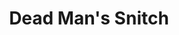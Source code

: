 ---
codehost: https://github.com/https://github.com/deadmanssnitch
logohandle: deadmanssnitch
sort: deadmanssnitch
title: Dead Man's Snitch
twitter: https://x.com/deadmanssnitch
website: https://deadmanssnitch.com/
---